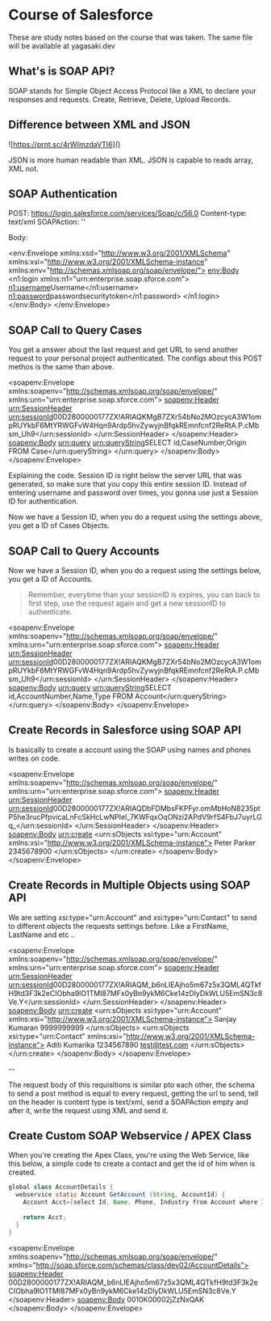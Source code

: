 # Course of Salesforce

These are study notes based on the course that was taken. The same file will be available at yagasaki.dev

## What's is SOAP API?

SOAP stands for Simple Object Access Protocol like a XML to declare your responses and requests.
Create, Retrieve, Delete, Upload Records.

## Difference between XML and JSON

![https://prnt.sc/4rWImzdaVTI6]()

JSON is more human readable than XML.
JSON is capable to reads array, XML not.

## SOAP Authentication
POST: https://login.salesforce.com/services/Soap/c/56.0
Content-type: text/xml
SOAPAction: ''

Body:
<?xml version="1.0" encoding="utf-8" ?>
<env:Envelope xmlns:xsd="http://www.w3.org/2001/XMLSchema"
    xmlns:xsi="http://www.w3.org/2001/XMLSchema-instance"
    xmlns:env="http://schemas.xmlsoap.org/soap/envelope/">
  <env:Body>
    <n1:login xmlns:n1="urn:enterprise.soap.sforce.com">
      <n1:username>Username</n1:username>
      <n1:password>passwordsecuritytoken</n1:password>
    </n1:login>
  </env:Body>
</env:Envelope>

## SOAP Call to Query Cases
You get a answer about the last request and get <serverUrl> URL to send another request to your personal
project authenticated. The configs about this POST methos is the same than above.

<?xml version="1.0" encoding="utf-8"?>   
<soapenv:Envelope xmlns:soapenv="http://schemas.xmlsoap.org/soap/envelope/"
   xmlns:urn="urn:enterprise.soap.sforce.com">
  <soapenv:Header>
     <urn:SessionHeader>
        <urn:sessionId>00D2800000177ZX!ARIAQKMgB7ZXr54bNo2MOzcycA3W1ompRUYkbF6MtYRWGFvW4Hqn9Ardp5hvZywyjnBfqkREmnfcnf2ReRtA.P.cMbsm_Uh9</urn:sessionId>
     </urn:SessionHeader>
  </soapenv:Header>
  <soapenv:Body>
     <urn:query>
        <urn:queryString>SELECT id,CaseNumber,Origin FROM Case</urn:queryString>
     </urn:query>
  </soapenv:Body>
</soapenv:Envelope>

Explaining the code. Session ID is right below the server URL that was generated, so make sure that you copy
this entire session ID. Instead of entering username and password over times, you gonna use just a Session ID for authentication.

Now we have a Session ID, when you do a request using the settings above, you get a ID of Cases Objects.

## SOAP Call to Query Accounts

Now we have a Session ID, when you do a request using the settings below, you get a ID of Accounts.

> Remember, everytime than your sessionID is expires, you can back to first step, use the request again and get a new sessionID to authenticate.

<?xml version="1.0" encoding="utf-8"?>   
<soapenv:Envelope xmlns:soapenv="http://schemas.xmlsoap.org/soap/envelope/"
   xmlns:urn="urn:enterprise.soap.sforce.com">
  <soapenv:Header>
     <urn:SessionHeader>
        <urn:sessionId>00D2800000177ZX!ARIAQKMgB7ZXr54bNo2MOzcycA3W1ompRUYkbF6MtYRWGFvW4Hqn9Ardp5hvZywyjnBfqkREmnfcnf2ReRtA.P.cMbsm_Uh9</urn:sessionId>
     </urn:SessionHeader>
  </soapenv:Header>
  <soapenv:Body>
     <urn:query>
        <urn:queryString>SELECT id,AccountNumber,Name,Type FROM Account</urn:queryString>
     </urn:query>
  </soapenv:Body>
</soapenv:Envelope>

## Create Records in Salesforce using SOAP API

Is basically to create a account using the SOAP using names and phones writes on code.

<?xml version="1.0" encoding="utf-8"?>   
<soapenv:Envelope xmlns:soapenv="http://schemas.xmlsoap.org/soap/envelope/"
   xmlns:urn="urn:enterprise.soap.sforce.com">
  <soapenv:Header>
     <urn:SessionHeader>
        <urn:sessionId>00D2800000177ZX!ARIAQDbFDMbsFKPFyr.omMbHoN8235ptP5he3rucPfpvicaLnFcSkHcLwNPIel_7KWFqxOqONzi2APdV9rfS4FbJ7uyrLGq_</urn:sessionId>
     </urn:SessionHeader>
  </soapenv:Header>
  <soapenv:Body>
     <urn:create>
      <urn:sObjects xsi:type="urn:Account" xmlns:xsi="http://www.w3.org/2001/XMLSchema-instance">
       <Name>Peter Parker</Name>
       <Phone>2345678900</Phone>
      </urn:sObjects>
     </urn:create>
  </soapenv:Body>
</soapenv:Envelope>

## Create Records in Multiple Objects using SOAP API

We are setting xsi:type="urn:Account" and xsi:type="urn:Contact" to send to different objects the requests
settings before. Like a FirstName, LastName and etc ..

<?xml version="1.0" encoding="utf-8"?>   
<soapenv:Envelope xmlns:soapenv="http://schemas.xmlsoap.org/soap/envelope/"
   xmlns:urn="urn:enterprise.soap.sforce.com">
  <soapenv:Header>
     <urn:SessionHeader>
        <urn:sessionId>00D2800000177ZX!ARIAQM_b6nLIEAjho5m67z5x3QML4QTkfH9td3F3k2eCIObha9lO1TMI87MFx0yBn9ykM6Cke14zDlyDkWLU5EmSN3c8Ve.Y</urn:sessionId>
     </urn:SessionHeader>
  </soapenv:Header>
  <soapenv:Body>
     <urn:create>
      <urn:sObjects xsi:type="urn:Account" xmlns:xsi="http://www.w3.org/2001/XMLSchema-instance">
       <Name>Sanjay Kumaran</Name>
       <Phone>9999999999</Phone>
      </urn:sObjects>
      <urn:sObjects xsi:type="urn:Contact" xmlns:xsi="http://www.w3.org/2001/XMLSchema-instance">
       <FirstName>Aditi</FirstName>
       <LastName>Kumarika</LastName>
       <Phone>1234567890</Phone>
       <Email>test@test.com</Email>
      </urn:sObjects>
     </urn:create>
  </soapenv:Body>
</soapenv:Envelope>

-- 

The request body of this requisitions is similar pto each other, the schema to send a post method is 
equal to every request, getting the url to send, tell on the header is content type is text/xml, 
send a SOAPAction empty and after it, write the request using XML and send it.

## Create Custom SOAP Webservice / APEX Class

When you're creating the Apex Class, you're using the Web Service, like this below, a simple code to create a contact
and get the id of him when is created.

```java
global class AccountDetails {
  webservice static Account GetAccount (String, AccountId) {
    Account Acct=[select Id, Name, Phone, Industry from Account where Id=: AccountId]
    
    return Acct;
  }
}
```

<?xml version="1.0" encoding="utf-8"?>   
<soapenv:Envelope xmlns:soapenv="http://schemas.xmlsoap.org/soap/envelope/"
   xmlns="http://soap.sforce.com/schemas/class/dev02/AccountDetails">
  <soapenv:Header>
     <SessionHeader>
        <sessionId>00D2800000177ZX!ARIAQM_b6nLIEAjho5m67z5x3QML4QTkfH9td3F3k2eCIObha9lO1TMI87MFx0yBn9ykM6Cke14zDlyDkWLU5EmSN3c8Ve.Y</sessionId>
    </SessionHeader>
  </soapenv:Header>
  <soapenv:Body>
     <GetAccount>
     <AccountId>0010K00002jZzNxQAK</AccountId>
     </GetAccount>
  </soapenv:Body>
</soapenv:Envelope>
